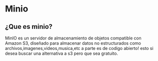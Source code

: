 # Minio
## ¿Que es minio?
MinIO es un servidor de almacenamiento de objetos compatible con Amazon S3, diseñado para almacenar datos no estructurados como archivos,imagenes,videos,musica,etc
a parte es de codigo abierto! esto si desea buscar una alternativa a s3 pero que sea gratuito.

